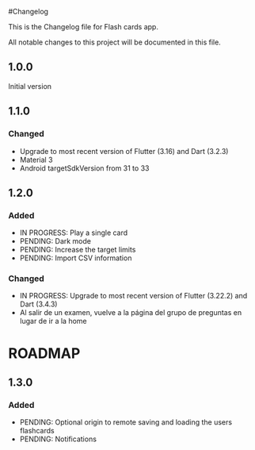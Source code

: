 #Changelog

This is the Changelog file for Flash cards app.

All notable changes to this project will be documented in this file.

## 1.0.0
Initial version

## 1.1.0 

### Changed
- Upgrade to most recent version of Flutter (3.16) and Dart (3.2.3)
- Material 3
- Android targetSdkVersion from 31 to 33

## 1.2.0

### Added
- IN PROGRESS: Play a single card
- PENDING: Dark mode
- PENDING: Increase the target limits
- PENDING: Import CSV information

### Changed
- IN PROGRESS: Upgrade to most recent version of Flutter (3.22.2) and Dart (3.4.3)
- Al salir de un examen, vuelve a la página del grupo de preguntas en lugar de ir a la home

# ROADMAP

## 1.3.0

### Added
- PENDING: Optional origin to remote saving and loading the users flashcards
- PENDING: Notifications